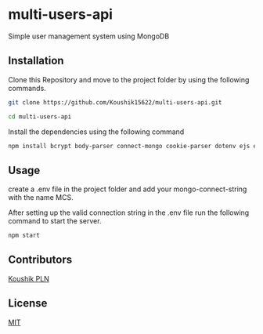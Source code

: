 # multi-users-api

Simple user management system using MongoDB

## Installation

Clone this Repository and move to the project folder by using the following commands.

```bash
git clone https://github.com/Koushik15622/multi-users-api.git

cd multi-users-api
```
Install the dependencies using the following command

```bash
npm install bcrypt body-parser connect-mongo cookie-parser dotenv ejs express express-session fs mongoose morgan multer path --save
```

## Usage
create a .env file in the project folder and add your mongo-connect-string with the name MCS.

After setting up the valid connection string in the .env file run the following command to start the server.

```bash
npm start
```

## Contributors
[Koushik PLN](https://koushikpln.herokuapp.com/)

## License
[MIT](https://choosealicense.com/licenses/mit/)
